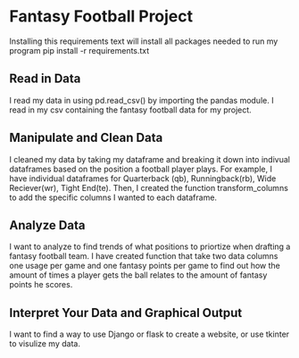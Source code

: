 # Fantasy Football Project

Installing this requirements text will install all packages needed to run my program
pip install -r requirements.txt

## Read in Data
I read my data in using pd.read_csv() by importing the pandas module. I read in my csv containing the fantasy football data for my project.


## Manipulate and Clean Data
I cleaned my data by taking my dataframe and breaking it down into indivual dataframes based on the position a football player plays. For example, I have individual dataframes for Quarterback (qb), Runningback(rb), Wide Reciever(wr), Tight End(te). Then, I created the function transform_columns to add the specific columns I wanted to each dataframe. 


## Analyze Data
I want to analyze to find trends of what positions to priortize when drafting a fantasy football team. I have created function that take two data columns one usage per game and one fantasy points per game to find out how the amount of times a player gets the ball relates to the amount of fantasy points he scores.

## Interpret Your Data and Graphical Output

I want to find a way to use Django or flask to create a website, or use tkinter to visulize my data.